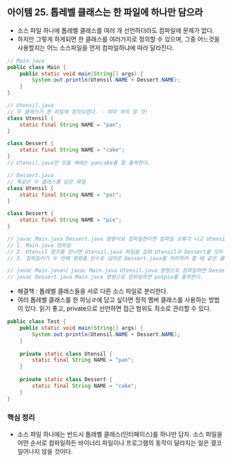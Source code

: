 ## 아이템 25. 톱레벨 클래스는 한 파일에 하나만 담으라


- 소스 파일 하나에 톱레벨 클래스를 여러 개 선언하더라도 컴파일에 문제가 없다.
- 하지만 그렇게 하게되면 한 클래스를 여러가지로 정의할 수 있으며, 그중 어느것을 사용할지는 어느 소스파일을 먼저 컴파일하냐에 따라 달라진다.
```java
// Main.java
public class Main {
    public static void main(String[] args) {
        System.out.println(Utensil.NAME + Dessert.NAME);
    }
}

// Utensil.java
// 두 클래스가 한 파일에 정의되었다. - 따라 하지 말 것!
class Utensil {
    static final String NAME = "pan";
}

class Dessert {
    static final String NAME = "cake";
}
// Utensil.java만 있을 때에는 pancake를 잘 출력한다.

// Dessert.java
// 똑같은 두 클래스를 담은 파일
class Utensil {
    static final String NAME = "pot";
}

class Dessert {
    static final String NAME = "pie";
}

// javac Main.java Dessert.java 명령이로 컴파일한다면 컴파일 오류가 나고 Utensil과 Dessert 클래스를 중복 정의했다고 알려줄 것이다.
// 1. Main.java 컴파일
// 2. Utensil 참조를 만나면 Utensil.java 파일을 살펴 Utensil과 Dessert를 모두 찾는다.
// 3. 컴파일러가 두 번째 명령줄 인수로 넘어온 Dessert.java를 처리하려 할 때 같은 클래스의 정의가 이미 있음을 알게 된다.

// javac Main.java나 javac Main.java Utensil.java 명령으로 컴파일하면 Dessert.java 파일을 작성하기 전처럼 pancake를 출력한다.
// javac Dessert.java Main.java 명령으로 컴파일하면 potpie를 출력한다. 
```
- 해결책 : 톱레벨 클래스들을 서로 다른 소스 파일로 분리한다.
- 여러 톱레벨 클래스를 한 파닝ㄹ에 담고 싶다면 정적 멤버 클래스를 사용하는 방법이 있다. 읽기 좋고, private으로 선언하면 접근 범위도 최소로 관리할 수 있다.
```java
public class Test {
    public static void main(String[] args) {
        System.out.println(Utensil.NAME + Dessert.NAME);
    }
    
    private static class Utensil {
        static final String NAME = "pan";
    }
    
    private static class Dessert {
        static final String NAME = "cake";
    }
}
```


### 핵심 정리
- 소스 파일 하나에는 반드시 톱레벨 클래스(인터페이스)를 하나만 담자. 소스 파일을 어떤 순서로 컴파일하든 바이너리 파일이나 프로그램의 동작이 달라지는 일은 결코 일어나지 않을 것이다.